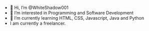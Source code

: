 - 👋 Hi, I’m @WhiteShadow001
- 👀 I’m interested in Programming and Software Development
- 🌱 I’m currently learning HTML, CSS, Javascript, Java and Python
- I am currently a freelancer.

<!---
WhiteShadow001/WhiteShadow001 is a ✨ special ✨ repository because its `README.md` (this file) appears on your GitHub profile.
You can click the Preview link to take a look at your changes.
--->
